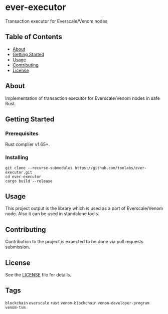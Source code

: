 # ever-executor

Transaction executor for Everscale/Venom nodes

## Table of Contents

- [About](#about)
- [Getting Started](#getting-started)
- [Usage](#usage)
- [Contributing](#contributing)
- [License](#license)

## About

Implementation of transaction executor for Everscale/Venom nodes in safe Rust. 

## Getting Started

### Prerequisites

Rust complier v1.65+.

### Installing

```
git clone --recurse-submodules https://github.com/tonlabs/ever-executor.git
cd ever-executor
cargo build --release
```

## Usage

This project output is the library which is used as a part of Everscale/Venom node. Also it can be used in standalone tools.

## Contributing

Contribution to the project is expected to be done via pull requests submission.

## License

See the [LICENSE](LICENSE) file for details.

## Tags

`blockchain` `everscale` `rust` `venom-blockchain` `venom-developer-program` `venom-tvm` 
